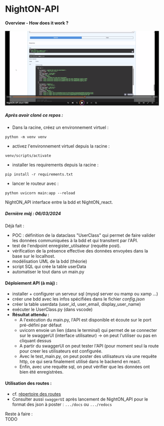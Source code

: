 # NightON-API

#### Overview - How does it work ? 

[![Watch the video](./docs_projet/screen_obs_short.png)](https://drive.google.com/file/d/15VuX9ndF0lRk1IgQGgXh4nxVQuyemc8B/view?usp=drive_link)

##### Après avoir cloné ce repos :
- Dans la racine, créez un environnement virtuel : 
```
python -m venv venv 
```
- activez l'environnement virtuel depuis la racine : 
```
venv/scripts/activate 
```
- installer les requirements depuis la racine : 
```
pip install -r requirements.txt 
```
- lancer le routeur avec : 
```
python uvicorn main:app --reload
```

NightON_API interface entre la bdd et NightON_react. <br>

##### Dernière màj : 06/03/2024

Déjà fait : <br>
  - POC : définition de la dataclass "UserClass" qui permet de faire valider les données communiquées à la bdd et qui transitent par l'API.
  - test de l'endpoint enregister_utilsateur (requête post).
  - vérification de la présence effective des données envoyées dans la base sur le localhost.
  - modélisation UML de la bdd (théorie)
  - script SQL qui crée la table userData
  - automatiser le tout dans un main.py


#### Déploiement API (à màj) : <br>
  - installer + configurer un serveur sql (mysql server ou mamp ou xamp ...)
  - créer une bdd avec les infos spécifiées dans le fichier <i>config.json</i>
  - créer la table userdata (user_id, user_email, display_user_name)
  - exécuter le UserClass.py (dans vscode)
  - <b>Résultat attendu :</b>
      * A l'exécution du main.py, l'API est disponible et écoute sur le port pré-défini par défaut
      * uvicorn envoie un lien (dans le terminal) qui permet de se connecter sur le swaggerUI (interface utilisateur) -> on peut l'utiliser ou pas en cliquant dessus
      * A partir du swaggerUI on peut tester l'API (pour moment seul la route pour creer les utilisateurs est configurée.
      * Avec le test_main.py, on peut poster des utilisateurs via une requête http, ce qui sera finalement utilisé dans le backend en react.
      * Enfin, avec une requête sql, on peut vérifier que les données ont bien été enregistrées.


#### Utilisation des routes : <br>
  
  - cf. [répertoire des routes](ressources/routes.txt) 
  - Consulter aussi ``swaggerUI`` après lancement de NightON_API pour le format des json à poster : ``.../docs`` ou ``.../redocs``


Reste à faire : <br>
  TODO